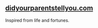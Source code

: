 [didyourparentstellyou.com][0]
------------------------------

Inspired from life and fortunes.

[0]: http://didyourparentstellyou.com
